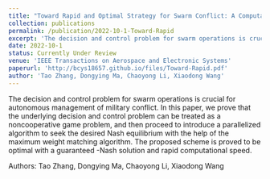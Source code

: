 ```yaml
---
title: "Toward Rapid and Optimal Strategy for Swarm Conflict: A Computational Game Approach"
collection: publications
permalink: /publication/2022-10-1-Toward-Rapid
excerpt: 'The decision and control problem for swarm operations is crucial for autonomous management of military conflict. In this paper, we prove that the underlying decision and control problem can be treated as a noncooperative game problem, and then proceed to introduce a parallelized algorithm to seek the desired Nash equilibrium with the help of the maximum weight matching algorithm. The proposed scheme is proved to be optimal with a guaranteed -Nash solution and rapid computational speed. '
date: 2022-10-1
status: Currently Under Review
venue: 'IEEE Transactions on Aerospace and Electronic Systems'
paperurl: 'http://bcys18657.github.io/files/Toward-Rapid.pdf'
author: 'Tao Zhang, Dongying Ma, Chaoyong Li, Xiaodong Wang'
---
```


<!-- <a href='http://tedtaozhang.github.io/files/Toward-Rapid.pdf'>Download paper here</a> -->

The decision and control problem for swarm operations is crucial for autonomous management of military conflict. In this paper, we prove that the underlying decision and control problem can be treated as a noncooperative game problem, and then proceed to introduce a parallelized algorithm to seek the desired Nash equilibrium with the help of the maximum weight matching algorithm. The proposed scheme is proved to be optimal with a guaranteed -Nash solution and rapid computational speed. 

Authors: Tao Zhang, Dongying Ma, Chaoyong Li, Xiaodong Wang
